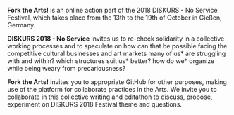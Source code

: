 
**Fork the Arts!** is an online action part of the 2018 DISKURS  - No Service Festival, which takes place from the 13th to the 
19th of October in Gießen, Germany.  

**DISKURS 2018 - No Service** invites us to re-check solidarity in a collective working processes and to speculate on how can 
that be possible facing the competitive cultural businesses and art markets many of us* are struggling with and
within? which structures suit us* better? how do we* organize while being weary from precariousness?

**Fork the Arts!** invites you to appropriate GitHub for other purposes, making use of the platform for collaborate practices in the Arts. We invite you to collaborate in this collective writing and editathon to discuss, propose, experiment on 
DISKURS 2018 Festival theme and questions.


